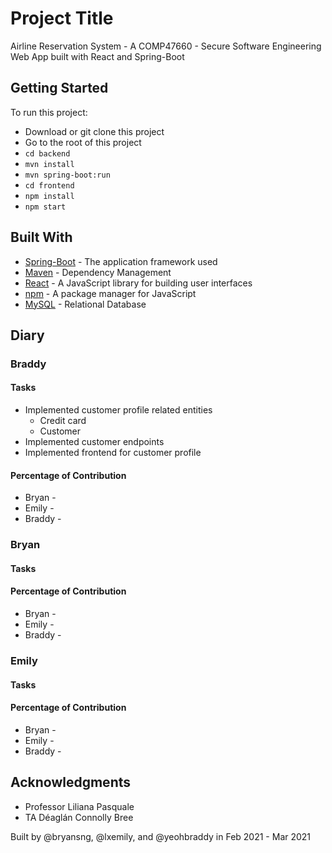 # Project Title

Airline Reservation System - A COMP47660 - Secure Software Engineering Web App built with React and Spring-Boot

## Getting Started

To run this project:

- Download or git clone this project
- Go to the root of this project
- `cd backend`
- `mvn install`
- `mvn spring-boot:run`
- `cd frontend`
- `npm install`
- `npm start`

## Built With

- [Spring-Boot](https://spring.io/projects/spring-boot) - The application framework used
- [Maven](https://maven.apache.org/) - Dependency Management
- [React](https://reactjs.org/) - A JavaScript library for building user interfaces
- [npm](https://www.npmjs.com/) - A package manager for JavaScript
- [MySQL](https://www.mysql.com/) - Relational Database

## Diary

### Braddy

#### Tasks

- Implemented customer profile related entities
  - Credit card
  - Customer
- Implemented customer endpoints
- Implemented frontend for customer profile

#### Percentage of Contribution

- Bryan -
- Emily -
- Braddy -

### Bryan

#### Tasks

#### Percentage of Contribution

- Bryan -
- Emily -
- Braddy -

### Emily

#### Tasks

#### Percentage of Contribution

- Bryan -
- Emily -
- Braddy -

## Acknowledgments

- Professor Liliana Pasquale
- TA Déaglán Connolly Bree

Built by @bryansng, @lxemily, and @yeohbraddy in Feb 2021 - Mar 2021
